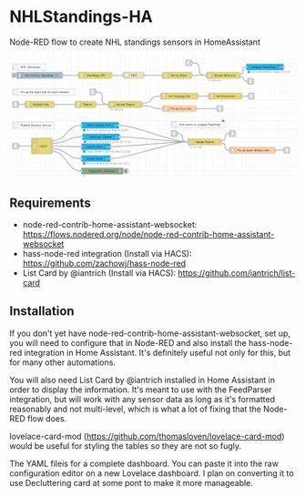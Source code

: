 # NHLStandings-HA
Node-RED flow to create NHL standings sensors in HomeAssistant

![NHL STandings Flow](NHLStandings.png)

## Requirements
* node-red-contrib-home-assistant-websocket: https://flows.nodered.org/node/node-red-contrib-home-assistant-websocket
* hass-node-red integration (Install via HACS): https://github.com/zachowj/hass-node-red
* List Card by @iantrich (Install via HACS): https://github.com/iantrich/list-card

## Installation
If you don't yet have node-red-contrib-home-assistant-websocket, set up, you will need to configure that in Node-RED and also install the hass-node-red integration in Home Assistant.  It's definitely useful not only for this, but for many other automations.

You will also need List Card by @iantrich installed in Home Assistant in order to display the information.  It's meant to use with the FeedParser integration, but will work with any sensor data as long as it's formatted reasonably and not multi-level, which is what a lot of fixing that the Node-RED flow does.

lovelace-card-mod (https://github.com/thomasloven/lovelace-card-mod) would be useful for styling the tables so they are not so fugly.

The YAML fileis for a complete dashboard.  You can paste it into the raw configuration editor on a new Lovelace dashboard. I plan on converting it to use Decluttering card at some pont to make it more manageable. 
